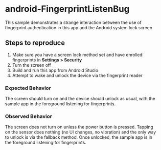 # android-FingerprintListenBug
This sample demonstrates a strange interaction between the use of fingerprint authentication in this app and the Android system lock screen

## Steps to reproduce

1. Make sure you have a screen lock method set and have enrolled fingerprints in **Settings > Security**
1. Turn the screen off
2. Build and run this app from Android Studio
1. Attempt to wake and unlock the device via the fingerprint reader

### Expected Behavior

The screen should turn on and the device should unlock as usual, with the sample app in the foreground listening for fingerprints.

### Observed Behavior

The screen does not turn on unless the power button is pressed. Tapping on the sensor does nothing (no UI changes, no vibration) and the only way to unlock is via the fallback method. Once unlocked, the sample app is in the foreground listening for fingerprints.
